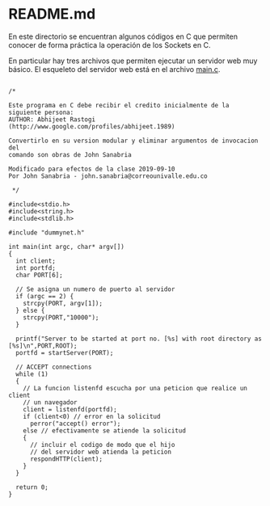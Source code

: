 # README.md

En este directorio se encuentran algunos códigos en C que permiten conocer de forma práctica la operación de los Sockets en C.

En particular hay tres archivos que permiten ejecutar un servidor web muy básico. El esqueleto del servidor web está en el archivo [main.c](main.c). 

```

/*

Este programa en C debe recibir el credito inicialmente de la siguiente persona:
AUTHOR: Abhijeet Rastogi (http://www.google.com/profiles/abhijeet.1989)

Convertirlo en su version modular y eliminar argumentos de invocacion del 
comando son obras de John Sanabria

Modificado para efectos de la clase 2019-09-10 
Por John Sanabria - john.sanabria@correounivalle.edu.co

 */

#include<stdio.h>
#include<string.h>
#include<stdlib.h>

#include "dummynet.h"

int main(int argc, char* argv[])
{
  int client;
  int portfd;
  char PORT[6];

  // Se asigna un numero de puerto al servidor 
  if (argc == 2) {
    strcpy(PORT, argv[1]);
  } else {
    strcpy(PORT,"10000");
  }

  printf("Server to be started at port no. [%s] with root directory as [%s]\n",PORT,ROOT);
  portfd = startServer(PORT);

  // ACCEPT connections
  while (1)
  {
    // La funcion listenfd escucha por una peticion que realice un client
    // un navegador
    client = listenfd(portfd);
    if (client<0) // error en la solicitud
      perror("accept() error");
    else // efectivamente se atiende la solicitud
    {
      // incluir el codigo de modo que el hijo
      // del servidor web atienda la peticion
      respondHTTP(client);
    }
  }

  return 0;
}

```
